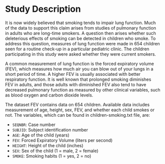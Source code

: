 # Study Description

It is now widely believed that smoking tends to impair lung function. Much of the data to support this claim arises from studies of pulmonary function in adults who are long-time smokers. A question then arises whether such deleterious effects of smoking can be detected in children who smoke. To address this question, measures of lung function were made in 654 children seen for a routine check-up in a particular pediatric clinic. The children participating in this study were asked whether they were current smokers.

A common measurement of lung function is the forced expiratory volume (FEV), which measures how much air you can blow out of your lungs in a short period of time. A higher FEV is usually associated with better respiratory function. It is well known that prolonged smoking diminishes FEV in adults, and those adults with diminished FEV also tend to have decreased pulmonary function as measured by other clinical variables, such as blood oxygen and carbon dioxide levels.

The dataset FEV contains data on 654 children. Available data includes measurement of age, height, sex, FEV, and whether each child smokes or not. The variables, which can be found in children-smoking.txt file, are:

- `SEQNBR`: Case number
- `SUBJID`: Subject identification number
- `AGE`: Age of the child (years)
- `FEV`: Forced Expiratory Volume (liters per second)
- `HEIGHT`: Height of the child (inches)
- `SEX`: Sex of the child (1 = male, 2 = female)
- `SMOKE`: Smoking habits (1 = yes, 2 = no)